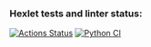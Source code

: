 ### Hexlet tests and linter status:
[![Actions Status](https://github.com/KaatiPuola/python-project-83/actions/workflows/hexlet-check.yml/badge.svg)](https://github.com/KaatiPuola/python-project-83/actions)
[![Python CI](https://github.com/KaatiPuola/python-project-83/actions/workflows/pyci.yml/badge.svg)](https://github.com/KaatiPuola/python-project-83/actions/workflows/pyci.yml)
